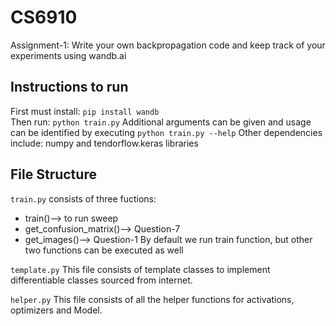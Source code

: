# CS6910
Assignment-1: Write your own backpropagation code and keep track of your experiments using wandb.ai

## Instructions to run
First must install: ``` pip install wandb ```<br>
Then run: ```python train.py```
Additional arguments can be given and usage can be identified by executing ```python train.py --help```
Other dependencies include: numpy and tendorflow.keras libraries
## File Structure
```train.py``` consists of three fuctions:
- train()--> to run sweep
- get_confusion_matrix()--> Question-7
- get_images()--> Question-1
By default we run train function, but other two functions can be executed as well

```template.py```
This file consists of template classes to implement differentiable classes sourced from internet.

```helper.py```
This file consists of all the helper functions for activations, optimizers and Model.




